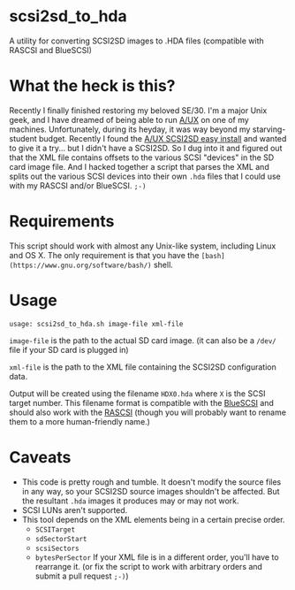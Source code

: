 # scsi2sd_to_hda
A utility for converting SCSI2SD images to .HDA files (compatible with RASCSI and BlueSCSI)

# What the heck is this?

Recently I finally finished restoring my beloved SE/30. I'm a major Unix geek, and I have dreamed of being able to run [A/UX](https://www.aux-penelope.com/) on one of my machines. Unfortunately, during its heyday, it was way beyond my starving-student budget. Recently I found the [A/UX SCSI2SD easy install](https://github.com/unxmaal/aux_sdcard) and wanted to give it a try... but I didn't have a SCSI2SD. So I dug into it and figured out that the XML file contains offsets to the various SCSI "devices" in the SD card image file. And I hacked together a script that parses the XML and splits out the various SCSI devices into their own `.hda` files that I could use with my RASCSI and/or BlueSCSI. `;-)`

# Requirements

This script should work with almost any Unix-like system, including Linux and OS X. The only requirement is that you have the `[bash](https://www.gnu.org/software/bash/)` shell.

# Usage

`usage: scsi2sd_to_hda.sh image-file xml-file`

`image-file` is the path to the actual SD card image. (it can also be a `/dev/` file if your SD card is plugged in)

`xml-file` is the path to the XML file containing the SCSI2SD configuration data.

Output will be created using the filename `HDX0.hda` where `X` is the SCSI target number. This filename format is compatible with the [BlueSCSI](https://scsi.blue/) and should also work with the [RASCSI](https://github.com/akuker/RASCSI) (though you will probably want to rename them to a more human-friendly name.)

# Caveats

* This code is pretty rough and tumble. It doesn't modify the source files in any way, so your SCSI2SD source images shouldn't be affected. But the resultant `.hda` images it produces may or may not work.
* SCSI LUNs aren't supported.
* This tool depends on the XML elements being in a certain precise order.
  * `SCSITarget`
  * `sdSectorStart`
  * `scsiSectors`
  * `bytesPerSector`
  If your XML file is in a different order, you'll have to rearrange it. (or fix the script to work with arbitrary orders and submit a pull request `;-)`)

